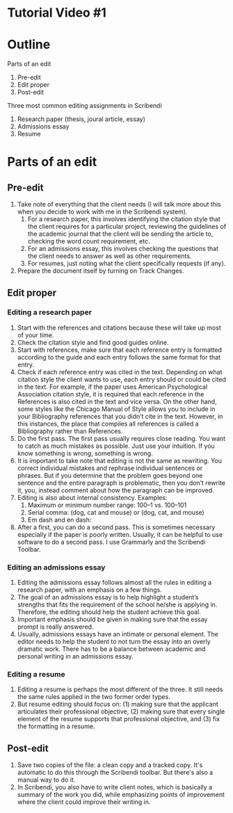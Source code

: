 # Tutorial Video #1

# Outline

Parts of an edit

1. Pre-edit
2. Edit proper
3. Post-edit

Three most common editing assignments in Scribendi

1. Research paper (thesis, joural article, essay)
2. Admissions essay
3. Resume

# Parts of an edit

## Pre-edit

1. Take note of everything that the client needs (I will talk more about this when you decide to work with me in the Scribendi system).
   1. For a research paper, this involves identifying the citation style that the client requires for a particular project, reviewing the guidelines of the academic journal that the client will be sending the article to, checking the word count requirement, etc.
   2. For an admissions essay, this involves checking the questions that the client needs to answer as well as other requirements.
   3. For resumes, just noting what the client specifically requests (if any).
2. Prepare the document itself by turning on Track Changes.

## Edit proper

### Editing a research paper

1. Start with the references and citations because these will take up most of your time.
2. Check the citation style and find good guides online.
3. Start with references, make sure that each reference entry is formatted according to the guide and each entry follows the same format for that entry.
4. Check if each reference entry was cited in the text. Depending on what citation style the client wants to use, each entry should or could be cited in the text. For example, if the paper uses American Psychological Association citation style, it is required that each reference in the References is also cited in the text and vice versa. On the other hand, some styles like the Chicago Manual of Style allows you to include in your Bibliography references that you didn’t cite in the text. However, in this instances, the place that compiles all references is called a Bibliography rather than References.
5. Do the first pass. The first pass usually requires close reading. You want to catch as much mistakes as possible. Just use your intuition. If you know something is wrong, something is wrong.
6. It is important to take note that editing is not the same as rewriting. You correct individual mistakes and rephrase individual sentences or phrases. But if you determine that the problem goes beyond one sentence and the entire paragraph is problematic, then you don’t rewrite it, you, instead comment about how the paragraph can be improved.
7. Editing is also about internal consistency. Examples:
   1. Maximum or minimum number range: 100–1 vs. 100–101
   2. Serial comma: (dog, cat and mouse) or (dog, cat, and mouse)
   3. Em dash and en dash:
8. After a first, you can do a second pass. This is sometimes necessary especially if the paper is poorly written. Usually, it can be helpful to use software to do a second pass. I use Grammarly and the Scribendi Toolbar.

### Editing an admissions essay

1. Editing the admissions essay follows almost all the rules in editing a research paper, with an emphasis on a few things.
2. The goal of an admissions essay is to help highlight a student’s strengths that fits the requirement of the school he/she is applying in. Therefore, the editing should help the student achieve this goal.
3. Important emphasis should be given in making sure that the essay prompt is really answered.
4. Usually, admissions essays have an intimate or personal element. The editor needs to help the student to not turn the essay into an overly dramatic work. There has to be a balance between academic and personal writing in an admissions essay.

### Editing a resume

1. Editing a resume is perhaps the most different of the three. It still needs the same rules applied in the two former order types.
2. But resume editing should focus on: (1) making sure that the applicant articulates their professional objective, (2) making sure that every single element of the resume supports that professional objective, and (3) fix the formatting in a resume.

## Post-edit

1. Save two copies of the file: a clean copy and a tracked copy. It's automatic to do this through the Scribendi toolbar. But there's also a manual way to do it.
2. In Scribendi, you also have to write client notes, which is basically a summary of the work you did, while emphasizing points of improvement where the client could improve their writing in.

